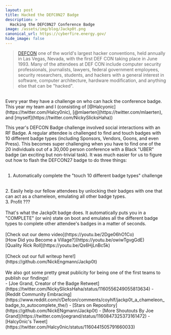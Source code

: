 ```yaml
---
layout: post
title: Hacked the DEFC0N27 Badge
description: >
  Hacking the DEFC0N27 Conference Badge
image: /assets/img/blog/Jackp0t.png
canonical_url: https://cyberfire.energy.gov/
hide_image: false
---
```


> [DEFCON](https://www.defcon.org/) one of the world's largest hacker conventions, held annually in Las Vegas, Nevada, with the first DEF CON taking place in June 1993. Many of the attendees at DEF CON include computer security professionals, journalists, lawyers, federal government employees, security researchers, students, and hackers with a general interest in software, computer architecture, hardware modification, and anything else that can be "hacked".

<br>
Every year they have a challenge on who can hack the conference badge. This year my team and I (consisting of [@Halcyonic](https://twitter.com/Halcy0nic), [@mlaerten](https://twitter.com/mlaerten), and [myself](https://twitter.com/NickySlicksHaha))
<br>

This year's DEFCON Badge challenge involved social interactions with an RF Badge. A regular attendee is challenged to find and touch badges with 10 different badge types (including Sponsors, Vendors, Goons, and even Press). This becomes super challenging when you have to find one of the 20 individuals out of a 30,000 person conference with a Black "UBER" badge (an exciting but non-trivial task).  It was much easier for us to figure out how to flash the DEFCON27 badge to do three things:
<br>
<br>
1. Automatically complete the "touch 10 different badge types" challenge
<br>
2. Easily help our fellow attendees by unlocking their badges with one that can act as a chameleon, emulating all other badge types.
<br>
3. Profit ???
<br>
<br>
That's what the Jackp0t badge does. It automatically puts you in a "COMPLETE" (or win) state on boot and emulates all the different badge types to complete other attendee's badges in a matter of seconds. 
<br>
<br>
[Check out our demo video](https://youtu.be/2Dge06hO1Co)
<br>
[How Did you Become a Village?](https://youtu.be/owiwTgvgGdE)
<br>
[Quality Rick Roll](https://youtu.be/Qs6HjLnBc5k)
<br>
<br>
[Check out our full writeup here!](https://github.com/NickEngmann/Jackp0t)
<br>
<br>
We also got some pretty great publicity for being one of the first teams to publish our findings!
<br>
- [Joe Grand, Creator of the Badge Retweet](https://twitter.com/NickySlicksHaha/status/1160556249055813634)
- [Reddit Community Embracing](https://www.reddit.com/r/Defcon/comments/coyhlf/jackp0t_a_chameleon_badge_to_autocomplete_the/)
- [Stars on Repository](https://github.com/NickENgmann/Jackp0t)
- [More Shoutouts By Joe Grand](https://twitter.com/joegrand/status/1160847325373161472)
- [Halcy0nic's Tweet](https://twitter.com/Halcy0nic/status/1160441505791660033)